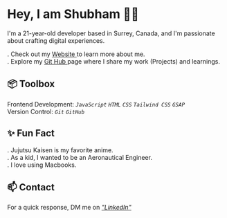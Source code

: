 <h1> Hey, I am Shubham 👋🏻 </h1>

I'm a 21-year-old developer based in Surrey, Canada, and I'm passionate about crafting digital experiences.

. Check out my <a href="">  Website </a> to learn more about me.<br>
. Explore my <a href="https://github.com/Shubham2543">  Git Hub </a> page where I share my work (Projects) and learnings.<br>

<h2> 📦 Toolbox </h2>

Frontend Development:   <em> `JavaScript` `HTML` `CSS` `Tailwind CSS` `GSAP` </em> <br>
Version Control:  <em> `Git` `GitHub` </em>

<h2> ✨ Fun Fact </h2> 

. Jujutsu Kaisen is my favorite anime. <br>
. As a kid, I wanted to be an Aeronautical Engineer. <br>
. I love using Macbooks. <br>


<h2> 📫 Contact </h2>
For a quick response, DM me on <em> <a href="https://www.linkedin.com/in/shubham-masih-3916922b5/"> "LinkedIn" </a> </em>

